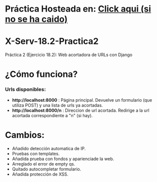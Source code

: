 # Práctica Hosteada en: [Click aqui (si no se ha caido)](http://193.147.53.163:8000/)
# X-Serv-18.2-Practica2

Práctica 2 (Ejercicio 18.2): Web acortadora de URLs con Django

# ¿Cómo funciona?

### Urls disponibles:

* __http://localhost:8000__ : Página principal. Devuelve un formulario (que utiliza POST) y una lista de urls ya acortadas.
* __http://localhost:8000/n__ : Direccion de url acortada. Redirige a la url acortada correspondiente a "n" (si hay).

# Cambios:

* Añadido detección automatica de IP.
* Pruebas con templates.
* Añadida prueba con fondos y aparienciade la web.
* Arreglado el error de empty qs.
* Quitado autocompletar formulario.
* Añadida protección de XSS.
